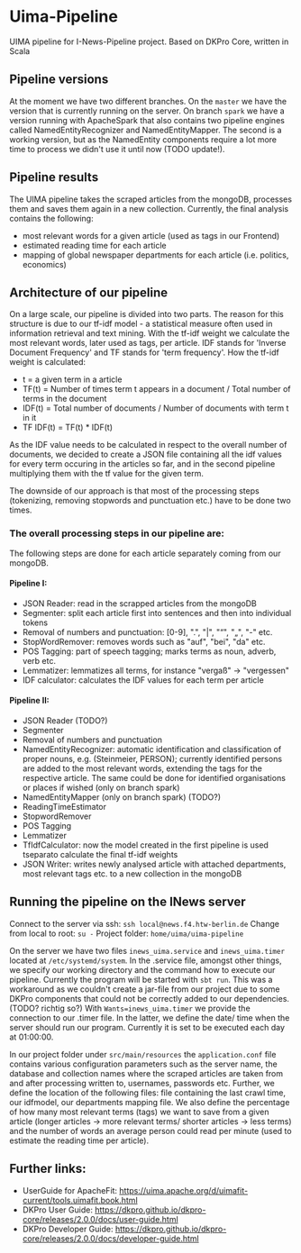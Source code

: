 # Uima-Pipeline
UIMA pipeline for I-News-Pipeline project. Based on DKPro Core, written in Scala

## Pipeline versions
At the moment we have two different branches. On the `master` we have the version that is currently running on the server. On branch `spark` we have a version running with ApacheSpark that also contains two pipeline engines called NamedEntityRecognizer and NamedEntityMapper. The second is a working version, but as the NamedEntity components require a lot more time to process we didn't use it until now (TODO update!).

## Pipeline results

The UIMA pipeline takes the scraped articles from the mongoDB, processes them and saves them again in a new collection. Currently, the final analysis contains the following:
* most relevant words for a given article (used as tags in our Frontend)
* estimated reading time for each article
* mapping of global newspaper departments for each article (i.e. politics, economics)

## Architecture of our pipeline

On a large scale, our pipeline is divided into two parts. The reason for this structure is due to our tf-idf model - a statistical measure often used in information retrieval and text mining. With the tf-idf weight we calculate the most relevant words, later used as tags, per article. IDF stands for 'Inverse Document Frequency' and TF stands for 'term frequency'. How the tf-idf weight is calculated:

* t = a given term in a article
* TF(t) = Number of times term t appears in a document / Total number of terms in the document
* IDF(t) = Total number of documents / Number of documents with term t in it
* TF IDF(t) = TF(t) * IDF(t)

As the IDF value needs to be calculated in respect to the overall number of documents, we decided to create a JSON file containing all the idf values for every term occuring in the articles so far, and in the second pipeline multiplying them with the tf value for the given term. 

The downside of our approach is that most of the processing steps (tokenizing, removing stopwords and punctuation etc.) have to be done two times.

### The overall processing steps in our pipeline are:

The following steps are done for each article separately coming from our mongoDB.

#### Pipeline I:
* JSON Reader: read in the scrapped articles from the mongoDB
* Segmenter: split each article first into sentences and then into individual tokens
* Removal of numbers and punctuation: [0-9], ".", "|", "“", "„", "-" etc.
* StopWordRemover: removes words such as "auf", "bei", "da" etc.
* POS Tagging: part of speech tagging; marks terms as noun, adverb, verb etc.
* Lemmatizer: lemmatizes all terms, for instance "vergaß" -> "vergessen"
* IDF calculator: calculates the IDF values for each term per article

#### Pipeline II:
* JSON Reader (TODO?)
* Segmenter
* Removal of numbers and punctuation
* NamedEntityRecognizer: automatic identification and classification of proper nouns, e.g. (Steinmeier, PERSON); currently identified persons are added to the most relevant words, extending the tags for the respective article. The same could be done for identified organisations or places if wished (only on branch spark)
* NamedEntityMapper (only on branch spark) (TODO?)
* ReadingTimeEstimator
* StopwordRemover
* POS Tagging
* Lemmatizer
* TfIdfCalculator: now the model created in the first pipeline is used tseparato calculate the final tf-idf weights
* JSON Writer: writes newly analysed article with attached departments, most relevant tags etc. to a new collection in the mongoDB

## Running the pipeline on the INews server

Connect to the server via ssh: `ssh local@news.f4.htw-berlin.de`
Change from local to root: `su -`
Project folder: `home/uima/uima-pipeline`

On the server we have two files `inews_uima.service` and `inews_uima.timer` located at `/etc/systemd/system`.
In the .service file, amongst other things, we specify our working directory and the command how to execute our pipeline. Currently the program will be started with `sbt run`. This was a workaround as we couldn't create a jar-file from our project due to some DKPro components that could not be correctly added to our dependencies. (TODO? richtig so?)
With `Wants=inews_uima.timer` we provide the connection to our .timer file. In the latter, we define the date/ time when the server should run our program. Currently it is set to be executed each day at 01:00:00.

In our project folder under `src/main/resources` the `application.conf` file contains various configuration parameters such as the server name, the database and collection names where the scraped articles are taken from and after processing written to, usernames, passwords etc.
Further, we define the location of the following files: file containing the last crawl time, our idfmodel, our departments mapping file.
We also define the percentage of how many most relevant terms (tags) we want to save from a given article (longer articles -> more relevant terms/ shorter articles -> less terms) and the number of words an average person could read per minute (used to estimate the reading time per article).




## Further links:
* UserGuide for ApacheFit: https://uima.apache.org/d/uimafit-current/tools.uimafit.book.html
* DKPro User Guide: https://dkpro.github.io/dkpro-core/releases/2.0.0/docs/user-guide.html
* DKPro Developer Guide: https://dkpro.github.io/dkpro-core/releases/2.0.0/docs/developer-guide.html
